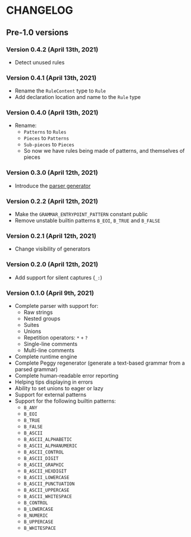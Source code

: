 # CHANGELOG

## Pre-1.0 versions

### Version 0.4.2 (April 13th, 2021)

* Detect unused rules

### Version 0.4.1 (April 13th, 2021)

* Rename the `RuleContent` type to `Rule`
* Add declaration location and name to the `Rule` type

### Version 0.4.0 (April 13th, 2021)

* Rename:
  * `Patterns` to `Rules`
  * `Pieces` to `Patterns`
  * `Sub-pieces` to `Pieces`
  * So now we have rules being made of patterns, and themselves of pieces

### Version 0.3.0 (April 12th, 2021)

* Introduce the [parser generator](peggy_derive/)

### Version 0.2.2 (April 12th, 2021)

* Make the `GRAMMAR_ENTRYPOINT_PATTERN` constant public
* Remove unstable builtin patterns `B_EOI`, `B_TRUE` and `B_FALSE`

### Version 0.2.1 (April 12th, 2021)

* Change visibility of generators

### Version 0.2.0 (April 12th, 2021)

* Add support for silent captures (`_:`)

### Version 0.1.0 (April 9th, 2021)

* Complete parser with support for:
  * Raw strings
  * Nested groups
  * Suites
  * Unions
  * Repetition operators: `*` `+` `?`
  * Single-line comments
  * Multi-line comments
* Complete runtime engine
* Complete Peggy regenerator (generate a text-based grammar from a parsed grammar)
* Complete human-readable error reporting
* Helping tips displaying in errors
* Ability to set unions to eager or lazy
* Support for external patterns
* Support for the following builtin patterns:
  * `B_ANY`
  * `B_EOI`
  * `B_TRUE`
  * `B_FALSE`
  * `B_ASCII`
  * `B_ASCII_ALPHABETIC`
  * `B_ASCII_ALPHANUMERIC`
  * `B_ASCII_CONTROL`
  * `B_ASCII_DIGIT`
  * `B_ASCII_GRAPHIC`
  * `B_ASCII_HEXDIGIT`
  * `B_ASCII_LOWERCASE`
  * `B_ASCII_PUNCTUATION`
  * `B_ASCII_UPPERCASE`
  * `B_ASCII_WHITESPACE`
  * `B_CONTROL`
  * `B_LOWERCASE`
  * `B_NUMERIC`
  * `B_UPPERCASE`
  * `B_WHITESPACE`

